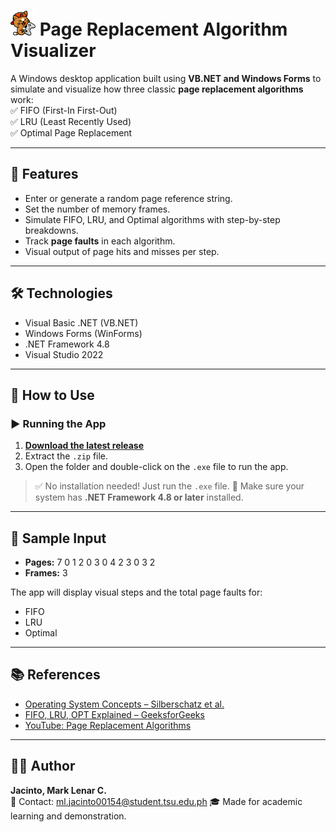 # <img src="PRAV.png" alt="App Logo" width="40" target="_blank"/> Page Replacement Algorithm Visualizer

A Windows desktop application built using **VB.NET and Windows Forms** to simulate and visualize how three classic **page replacement algorithms** work:  
✅ FIFO (First-In First-Out)  
✅ LRU (Least Recently Used)  
✅ Optimal Page Replacement

---

## 🚀 Features

- Enter or generate a random page reference string.
- Set the number of memory frames.
- Simulate FIFO, LRU, and Optimal algorithms with step-by-step breakdowns.
- Track **page faults** in each algorithm.
- Visual output of page hits and misses per step.

---

## 🛠 Technologies

- Visual Basic .NET (VB.NET)
- Windows Forms (WinForms)
- .NET Framework 4.8
- Visual Studio 2022

---

## 📝 How to Use

### ▶️ Running the App

1. <a href="https://drive.google.com/drive/folders/1EIyTffw3dhsecIoEl79JjhB4VmIOD48d?usp=drive_link" target="_blank" rel="noopener noreferrer"> **Download the latest release** </a>
2. Extract the `.zip` file.
3. Open the folder and double-click on the `.exe` file to run the app.

> ✅ No installation needed! Just run the `.exe` file.
> 📌 Make sure your system has **.NET Framework 4.8 or later** installed.

---

## 🧪 Sample Input

- **Pages:** 7 0 1 2 0 3 0 4 2 3 0 3 2  
- **Frames:** 3  

The app will display visual steps and the total page faults for:
- FIFO
- LRU
- Optimal

---

## 📚 References

- [Operating System Concepts – Silberschatz et al.](https://www.os-book.com/)
- [FIFO, LRU, OPT Explained – GeeksforGeeks](https://www.geeksforgeeks.org/page-replacement-algorithms-in-operating-systems/)
- [YouTube: Page Replacement Algorithms](https://www.youtube.com/results?search_query=page+replacement+algorithms)

---

## 🧑‍💻 Author

**Jacinto, Mark Lenar C.**  
📧 Contact: ml.jacinto00154@student.tsu.edu.ph
🎓 Made for academic learning and demonstration.
